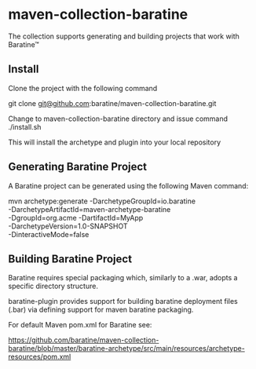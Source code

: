 # maven-collection-baratine

The collection supports generating and building projects that work with Baratine™

## Install 

Clone the project with the following command 

git clone git@github.com:baratine/maven-collection-baratine.git

Change to maven-collection-baratine directory and issue command
./install.sh

This will install the archetype and plugin into your local repository

## Generating Baratine Project

A Baratine project can be generated using the following Maven command:

  mvn archetype:generate -DarchetypeGroupId=io.baratine \
  -DarchetypeArtifactId=maven-archetype-baratine \
  -DgroupId=org.acme -DartifactId=MyApp \
  -DarchetypeVersion=1.0-SNAPSHOT \
  -DinteractiveMode=false


## Building Baratine Project

Baratine requires special packaging which, similarly to a .war, adopts a specific 
directory structure. 

baratine-plugin provides support for building baratine deployment files (.bar) 
via defining support for maven baratine packaging.

For default Maven pom.xml for Baratine see: 
 
https://github.com/baratine/maven-collection-baratine/blob/master/baratine-archetype/src/main/resources/archetype-resources/pom.xml

